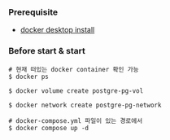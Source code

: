 ### Prerequisite
- [docker desktop install](https://docs.docker.com/desktop/install/mac-install/)

### Before start & start
```shell
# 현재 떠있는 docker container 확인 가능
$ docker ps
```

```shell
$ docker volume create postgre-pg-vol
```

```shell
$ docker network create postgre-pg-network
```

```shell
# docker-compose.yml 파일이 있는 경로에서
$ docker compose up -d
```